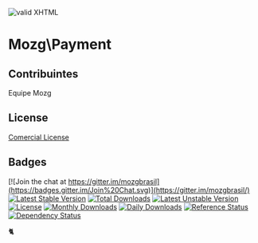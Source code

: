 [checkmark]: https://raw.githubusercontent.com/mozgbrasil/mozgbrasil.github.io/master/assets/images/logos/logo_32_32.png "MOZG"
![valid XHTML][checkmark]

[url-method]: http://www.payment.com.br/
[requerimentos]: http://mozgbrasil.github.io/requerimentos/
[contact-payment]: http://www.payment.com.br/payment/ecp/comunidade.do?app=portal&pg=20004&view=faleconosco
[tickets]: https://cerebrum.freshdesk.com/support/tickets/new
[preco]: http://www.cerebrum.com.br/preco/
[getcomposer]: https://getcomposer.org/
[uninstall-mods]: https://getcomposer.org/doc/03-cli.md#remove
[artigo-composer]: http://mozg.com.br/ubuntu/composer
[ioncube-loader]: http://www.ioncube.com/loaders.php
[acordo]: http://mozg.com.br/acordo-licenca-usuario-final/

# Mozg\Payment

## Contribuintes

Equipe Mozg

## License

[Comercial License](LICENSE.txt)

## Badges

[![Join the chat at https://gitter.im/mozgbrasil](https://badges.gitter.im/Join%20Chat.svg)](https://gitter.im/mozgbrasil/)
[![Latest Stable Version](https://poser.pugx.org/mozgbrasil/magento-payment-php_54/v/stable)](https://packagist.org/packages/mozgbrasil/magento-payment-php_54)
[![Total Downloads](https://poser.pugx.org/mozgbrasil/magento-payment-php_54/downloads)](https://packagist.org/packages/mozgbrasil/magento-payment-php_54)
[![Latest Unstable Version](https://poser.pugx.org/mozgbrasil/magento-payment-php_54/v/unstable)](https://packagist.org/packages/mozgbrasil/magento-payment-php_54)
[![License](https://poser.pugx.org/mozgbrasil/magento-payment-php_54/license)](https://packagist.org/packages/mozgbrasil/magento-payment-php_54)
[![Monthly Downloads](https://poser.pugx.org/mozgbrasil/magento-payment-php_54/d/monthly)](https://packagist.org/packages/mozgbrasil/magento-payment-php_54)
[![Daily Downloads](https://poser.pugx.org/mozgbrasil/magento-payment-php_54/d/daily)](https://packagist.org/packages/mozgbrasil/magento-payment-php_54)
[![Reference Status](https://www.versioneye.com/php/mozgbrasil:magento-payment-php_54/reference_badge.svg?style=flat-square)](https://www.versioneye.com/php/mozgbrasil:magento-payment-php_54/references)
[![Dependency Status](https://www.versioneye.com/php/mozgbrasil:magento-payment-php_54/1.0.0/badge?style=flat-square)](https://www.versioneye.com/php/mozgbrasil:magento-payment-php_54/1.0.0)

:cat2:
